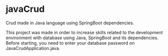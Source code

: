 # javaCrud
 Crud made in Java language using SpringBoot dependencies.
 
This project was made in order to increase skills related to the development environment with database using Java, SpringBoot and its dependencies. Before starting, you need to enter your database password on JavaCrudApplication.java.
